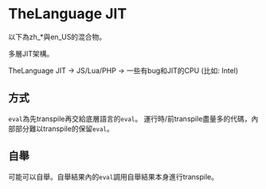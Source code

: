 # TheLanguage JIT

以下為zh_*與en_US的混合物。

多層JIT架構。

TheLanguage JIT -> JS/Lua/PHP -> 一些有bug和JIT的CPU (比如: Intel)

## 方式

`eval`為先transpile再交給底層語言的`eval`。
運行時/前transpile盡量多的代碼，內部部分難以transpile的保留`eval`。

## 自舉

可能可以自舉。自舉結果內的`eval`調用自舉結果本身進行transpile。
